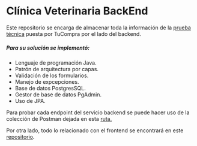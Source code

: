 # Clínica Veterinaria BackEnd

Este repositorio se encarga de almacenar toda la información de la [prueba técnica](https://github.com/StivenArboleda/TuCompraPrueba/blob/main/Prueba%20de%20Programacio%CC%81n%20Tu%20Compra%20SAS.pdf "prueba técnica") puesta por TuCompra por el lado del backend. 

##### Para su solución se implementó:
- Lenguaje de programación Java.
- Patrón de arquitectura por capas.
- Validación de los formularios.
- Manejo de expcepciones.
- Base de datos PostgresSQL.
- Gestor de base de datos PgAdmin.
- Uso de JPA.

Para probar cada endpoint del servicio backend se puede hacer uso de la colección de Postman dejada en esta [ruta.](https://github.com/StivenArboleda/TuCompraPrueba/blob/main/Clinica%20TuCompra.postman_collection.json "ruta.")

Por otra lado, todo lo relacionado con el frontend se encontrará en este [repositorio](https://github.com/StivenArboleda/TuCompraPrueba-Front "repositorio").
